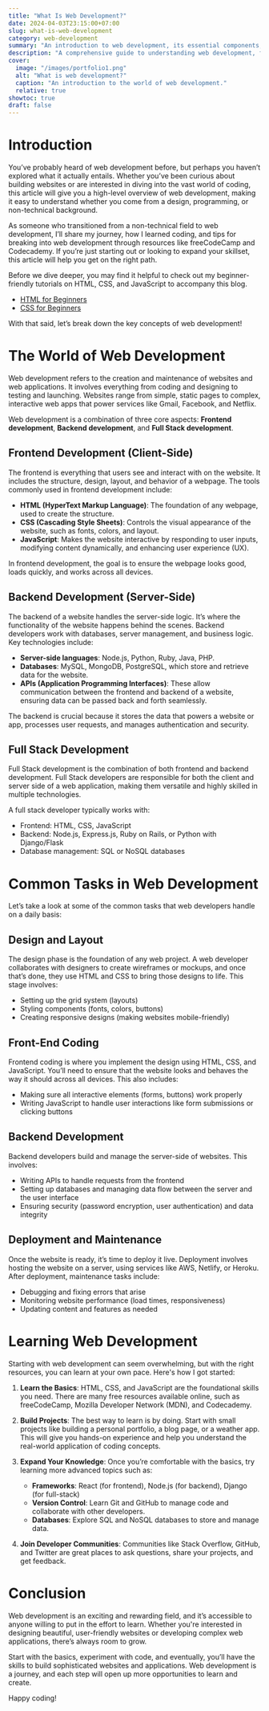 ```yaml
---
title: "What Is Web Development?"
date: 2024-04-03T23:15:00+07:00
slug: what-is-web-development
category: web-development
summary: "An introduction to web development, its essential components, and how to start building your own websites."
description: "A comprehensive guide to understanding web development, from frontend and backend to full-stack development and common tasks in the field."
cover:
  image: "/images/portfolio1.png"
  alt: "What is web development?"
  caption: "An introduction to the world of web development."
  relative: true
showtoc: true
draft: false
---
```


# Introduction

You’ve probably heard of web development before, but perhaps you haven’t explored what it actually entails. Whether you’ve been curious about building websites or are interested in diving into the vast world of coding, this article will give you a high-level overview of web development, making it easy to understand whether you come from a design, programming, or non-technical background.

As someone who transitioned from a non-technical field to web development, I’ll share my journey, how I learned coding, and tips for breaking into web development through resources like freeCodeCamp and Codecademy. If you’re just starting out or looking to expand your skillset, this article will help you get on the right path.

Before we dive deeper, you may find it helpful to check out my beginner-friendly tutorials on HTML, CSS, and JavaScript to accompany this blog. 

- [HTML for Beginners](link-to-video)
- [CSS for Beginners](link-to-video)

With that said, let’s break down the key concepts of web development!

# The World of Web Development

Web development refers to the creation and maintenance of websites and web applications. It involves everything from coding and designing to testing and launching. Websites range from simple, static pages to complex, interactive web apps that power services like Gmail, Facebook, and Netflix. 

Web development is a combination of three core aspects: **Frontend development**, **Backend development**, and **Full Stack development**.

## Frontend Development (Client-Side)

The frontend is everything that users see and interact with on the website. It includes the structure, design, layout, and behavior of a webpage. The tools commonly used in frontend development include:

- **HTML (HyperText Markup Language)**: The foundation of any webpage, used to create the structure.
- **CSS (Cascading Style Sheets)**: Controls the visual appearance of the website, such as fonts, colors, and layout.
- **JavaScript**: Makes the website interactive by responding to user inputs, modifying content dynamically, and enhancing user experience (UX).

In frontend development, the goal is to ensure the webpage looks good, loads quickly, and works across all devices.

## Backend Development (Server-Side)

The backend of a website handles the server-side logic. It’s where the functionality of the website happens behind the scenes. Backend developers work with databases, server management, and business logic. Key technologies include:

- **Server-side languages**: Node.js, Python, Ruby, Java, PHP.
- **Databases**: MySQL, MongoDB, PostgreSQL, which store and retrieve data for the website.
- **APIs (Application Programming Interfaces)**: These allow communication between the frontend and backend of a website, ensuring data can be passed back and forth seamlessly.

The backend is crucial because it stores the data that powers a website or app, processes user requests, and manages authentication and security.

## Full Stack Development

Full Stack development is the combination of both frontend and backend development. Full Stack developers are responsible for both the client and server side of a web application, making them versatile and highly skilled in multiple technologies. 

A full stack developer typically works with:

- Frontend: HTML, CSS, JavaScript
- Backend: Node.js, Express.js, Ruby on Rails, or Python with Django/Flask
- Database management: SQL or NoSQL databases

# Common Tasks in Web Development

Let’s take a look at some of the common tasks that web developers handle on a daily basis:

## Design and Layout

The design phase is the foundation of any web project. A web developer collaborates with designers to create wireframes or mockups, and once that’s done, they use HTML and CSS to bring those designs to life. This stage involves:

- Setting up the grid system (layouts)
- Styling components (fonts, colors, buttons)
- Creating responsive designs (making websites mobile-friendly)

## Front-End Coding

Frontend coding is where you implement the design using HTML, CSS, and JavaScript. You’ll need to ensure that the website looks and behaves the way it should across all devices. This also includes:

- Making sure all interactive elements (forms, buttons) work properly
- Writing JavaScript to handle user interactions like form submissions or clicking buttons

## Backend Development

Backend developers build and manage the server-side of websites. This involves:

- Writing APIs to handle requests from the frontend
- Setting up databases and managing data flow between the server and the user interface
- Ensuring security (password encryption, user authentication) and data integrity

## Deployment and Maintenance

Once the website is ready, it’s time to deploy it live. Deployment involves hosting the website on a server, using services like AWS, Netlify, or Heroku. After deployment, maintenance tasks include:

- Debugging and fixing errors that arise
- Monitoring website performance (load times, responsiveness)
- Updating content and features as needed

# Learning Web Development

Starting with web development can seem overwhelming, but with the right resources, you can learn at your own pace. Here's how I got started:

1. **Learn the Basics**: HTML, CSS, and JavaScript are the foundational skills you need. There are many free resources available online, such as freeCodeCamp, Mozilla Developer Network (MDN), and Codecademy.
   
2. **Build Projects**: The best way to learn is by doing. Start with small projects like building a personal portfolio, a blog page, or a weather app. This will give you hands-on experience and help you understand the real-world application of coding concepts.

3. **Expand Your Knowledge**: Once you’re comfortable with the basics, try learning more advanced topics such as:

    - **Frameworks**: React (for frontend), Node.js (for backend), Django (for full-stack)
    - **Version Control**: Learn Git and GitHub to manage code and collaborate with other developers.
    - **Databases**: Explore SQL and NoSQL databases to store and manage data.

4. **Join Developer Communities**: Communities like Stack Overflow, GitHub, and Twitter are great places to ask questions, share your projects, and get feedback.

# Conclusion

Web development is an exciting and rewarding field, and it’s accessible to anyone willing to put in the effort to learn. Whether you're interested in designing beautiful, user-friendly websites or developing complex web applications, there’s always room to grow.

Start with the basics, experiment with code, and eventually, you’ll have the skills to build sophisticated websites and applications. Web development is a journey, and each step will open up more opportunities to learn and create.

Happy coding!
